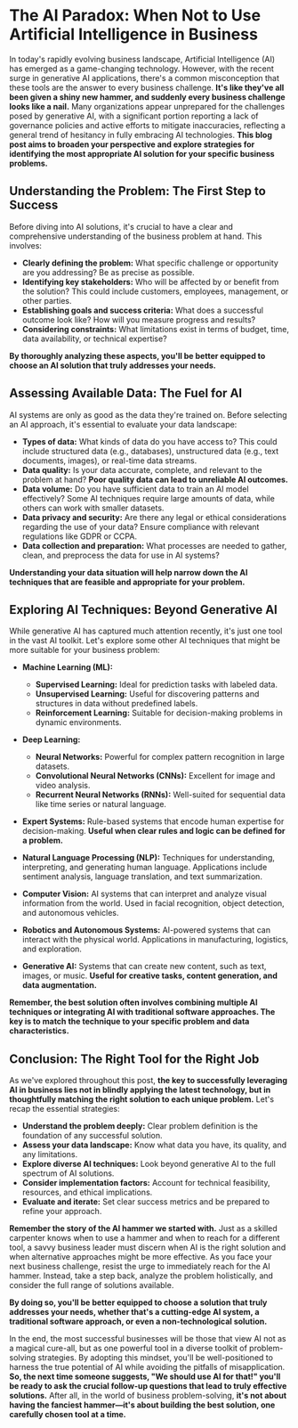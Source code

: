 # The AI Paradox: When Not to Use Artificial Intelligence in Business

In today's rapidly evolving business landscape, Artificial Intelligence (AI) has emerged as a game-changing technology. However, with the recent surge in generative AI applications, there's a common misconception that these tools are the answer to every business challenge. **It's like they've all been given a shiny new hammer, and suddenly every business challenge looks like a nail.** Many organizations appear unprepared for the challenges posed by generative AI, with a significant portion reporting a lack of governance policies and active efforts to mitigate inaccuracies, reflecting a general trend of hesitancy in fully embracing AI technologies. **This blog post aims to broaden your perspective and explore strategies for identifying the most appropriate AI solution for your specific business problems.**

## Understanding the Problem: The First Step to Success

Before diving into AI solutions, it's crucial to have a clear and comprehensive understanding of the business problem at hand. This involves:

- **Clearly defining the problem:** What specific challenge or opportunity are you addressing? Be as precise as possible.
- **Identifying key stakeholders:** Who will be affected by or benefit from the solution? This could include customers, employees, management, or other parties.
- **Establishing goals and success criteria:** What does a successful outcome look like? How will you measure progress and results?
- **Considering constraints:** What limitations exist in terms of budget, time, data availability, or technical expertise?

**By thoroughly analyzing these aspects, you'll be better equipped to choose an AI solution that truly addresses your needs.**

## Assessing Available Data: The Fuel for AI

AI systems are only as good as the data they're trained on. Before selecting an AI approach, it's essential to evaluate your data landscape:

- **Types of data:** What kinds of data do you have access to? This could include structured data (e.g., databases), unstructured data (e.g., text documents, images), or real-time data streams.
- **Data quality:** Is your data accurate, complete, and relevant to the problem at hand? **Poor quality data can lead to unreliable AI outcomes.**
- **Data volume:** Do you have sufficient data to train an AI model effectively? Some AI techniques require large amounts of data, while others can work with smaller datasets.
- **Data privacy and security:** Are there any legal or ethical considerations regarding the use of your data? Ensure compliance with relevant regulations like GDPR or CCPA.
- **Data collection and preparation:** What processes are needed to gather, clean, and preprocess the data for use in AI systems?

**Understanding your data situation will help narrow down the AI techniques that are feasible and appropriate for your problem.**

## Exploring AI Techniques: Beyond Generative AI

While generative AI has captured much attention recently, it's just one tool in the vast AI toolkit. Let's explore some other AI techniques that might be more suitable for your business problem:

- **Machine Learning (ML):**

  - **Supervised Learning:** Ideal for prediction tasks with labeled data.
  - **Unsupervised Learning:** Useful for discovering patterns and structures in data without predefined labels.
  - **Reinforcement Learning:** Suitable for decision-making problems in dynamic environments.

- **Deep Learning:**

  - **Neural Networks:** Powerful for complex pattern recognition in large datasets.
  - **Convolutional Neural Networks (CNNs):** Excellent for image and video analysis.
  - **Recurrent Neural Networks (RNNs):** Well-suited for sequential data like time series or natural language.

- **Expert Systems:** Rule-based systems that encode human expertise for decision-making. **Useful when clear rules and logic can be defined for a problem.**

- **Natural Language Processing (NLP):** Techniques for understanding, interpreting, and generating human language. Applications include sentiment analysis, language translation, and text summarization.

- **Computer Vision:** AI systems that can interpret and analyze visual information from the world. Used in facial recognition, object detection, and autonomous vehicles.

- **Robotics and Autonomous Systems:** AI-powered systems that can interact with the physical world. Applications in manufacturing, logistics, and exploration.

- **Generative AI:** Systems that can create new content, such as text, images, or music. **Useful for creative tasks, content generation, and data augmentation.**

**Remember, the best solution often involves combining multiple AI techniques or integrating AI with traditional software approaches. The key is to match the technique to your specific problem and data characteristics.**

## Conclusion: The Right Tool for the Right Job

As we've explored throughout this post, **the key to successfully leveraging AI in business lies not in blindly applying the latest technology, but in thoughtfully matching the right solution to each unique problem.** Let's recap the essential strategies:

- **Understand the problem deeply:** Clear problem definition is the foundation of any successful solution.
- **Assess your data landscape:** Know what data you have, its quality, and any limitations.
- **Explore diverse AI techniques:** Look beyond generative AI to the full spectrum of AI solutions.
- **Consider implementation factors:** Account for technical feasibility, resources, and ethical implications.
- **Evaluate and iterate:** Set clear success metrics and be prepared to refine your approach.

**Remember the story of the AI hammer we started with.** Just as a skilled carpenter knows when to use a hammer and when to reach for a different tool, a savvy business leader must discern when AI is the right solution and when alternative approaches might be more effective. As you face your next business challenge, resist the urge to immediately reach for the AI hammer. Instead, take a step back, analyze the problem holistically, and consider the full range of solutions available.

**By doing so, you'll be better equipped to choose a solution that truly addresses your needs, whether that's a cutting-edge AI system, a traditional software approach, or even a non-technological solution.**

In the end, the most successful businesses will be those that view AI not as a magical cure-all, but as one powerful tool in a diverse toolkit of problem-solving strategies. By adopting this mindset, you'll be well-positioned to harness the true potential of AI while avoiding the pitfalls of misapplication. **So, the next time someone suggests, "We should use AI for that!" you'll be ready to ask the crucial follow-up questions that lead to truly effective solutions.** After all, in the world of business problem-solving, **it's not about having the fanciest hammer—it's about building the best solution, one carefully chosen tool at a time.**
